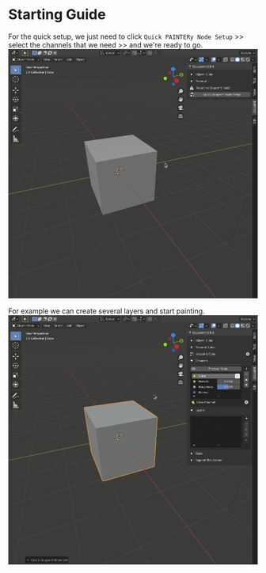 # Starting Guide

For the quick setup, we just need to click `Quick PAINTERy Node Setup` >> select the channels that we need >> and we're ready to go.
![00](source/01.quick-setup/00.gif)


For example we can create several layers and start painting.
![01](source/01.quick-setup/01.gif)

